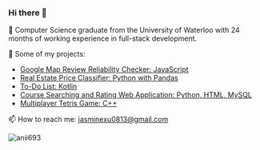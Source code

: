 ### Hi there 👋

<!--
**jasminexu1/jasminexu1** is a ✨ _special_ ✨ repository because its `README.md` (this file) appears on your GitHub profile.

Here are some ideas to get you started:

- 🔭 I’m currently working on ...
- 🌱 I’m currently learning ...
- 👯 I’m looking to collaborate on ...
- 🤔 I’m looking for help with ...
- 💬 Ask me about ...
- 📫 How to reach me: ...
- 😄 Pronouns: ...
- ⚡ Fun fact: ...
-->
🌱 Computer Science graduate from the University of Waterloo with 24 months of working experience in full-stack development.

🔭 Some of my projects:
  -  [Google Map Review Reliability Checker: JavaScript](https://github.com/XunchaoZ/Google-Map-Review-Reliability-Checker)
  -  [Real Estate Price Classifier: Python with Pandas](https://github.com/jasminexu1/Real-Estate-Price-Classifier)
  -  [To-Do List: Kotlin](https://github.com/jasminexu1/To-Do-list/wiki)
  -  [Course Searching and Rating Web Application: Python, HTML, MySQL](https://github.com/helenxiia/Course-Connect)
  -  [Multiplayer Tetris Game: C++](https://github.com/jasminexu1/Multiplayer-tetris)

📫 How to reach me: jasminexu0813@gmail.com

<p><img align="left" src="https://github-readme-stats.vercel.app/api/top-langs?username=jasminexu1&show_icons=true&theme=dark&locale=en&layout=compact" alt="anii693" /></p>


